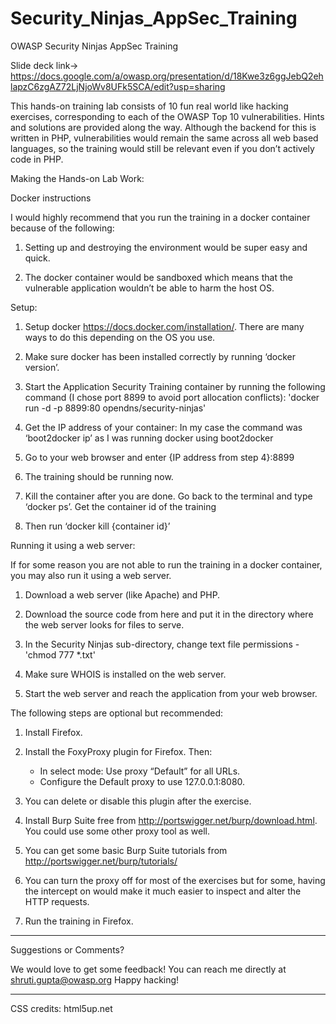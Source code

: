 # Security_Ninjas_AppSec_Training
OWASP Security Ninjas AppSec Training

Slide deck link-> https://docs.google.com/a/owasp.org/presentation/d/18Kwe3z6ggJebQ2ehlapzC6zgAZ72LjNjoWv8UFk5SCA/edit?usp=sharing

This hands-on training lab consists of 10 fun real world like hacking exercises, corresponding to each of the OWASP Top 10 vulnerabilities. Hints and solutions are provided along the way. Although the backend for this is written in PHP, vulnerabilities would remain the same across all web based languages, so the training would still be relevant even if you don’t actively code in PHP. 

Making the Hands-on Lab Work:

Docker instructions

I would highly recommend that you run the training in a docker container because of the following:

1. Setting up and destroying the environment would be super easy and quick.

2. The docker container would be sandboxed which means that the vulnerable application wouldn’t be able to harm the host OS.


Setup:

1. Setup docker https://docs.docker.com/installation/. There are many ways to do this depending on the OS you use.

2. Make sure docker has been installed correctly by running ‘docker version’.

3. Start the Application Security Training container by running the following command (I chose port 8899 to avoid port allocation conflicts):
    'docker run -d -p 8899:80 opendns/security-ninjas'

4. Get the IP address of your container:
    In my case the command was ‘boot2docker ip’ as I was running docker using boot2docker

5. Go to your web browser and enter {IP address from step 4}:8899

6. The training should be running now.
	
7. Kill the container after you are done.
    Go back to the terminal and type ‘docker ps’. Get the container id of the training

8. Then run ‘docker kill {container id}’


Running it using a web server:

If for some reason you are not able to run the training in a docker container, you may also run it using a web server. 

1. Download a web server (like Apache) and PHP.

2. Download the source code from here and put it in the directory where the web server looks for files to serve.

3. In the Security Ninjas sub-directory, change text file permissions - 'chmod 777 *.txt'

4. Make sure WHOIS is installed on the web server.

5. Start the web server and reach the application from your web browser.


The following steps are optional but recommended:

1. Install Firefox.

2. Install the FoxyProxy plugin for Firefox. Then: 
    - In select mode: Use proxy “Default” for all URLs. 
    - Configure the Default proxy to use 127.0.0.1:8080. 

3. You can delete or disable this plugin after the exercise.

4. Install Burp Suite free from http://portswigger.net/burp/download.html. You could use some other proxy tool as well.

5. You can get some basic Burp Suite tutorials from http://portswigger.net/burp/tutorials/

6. You can turn the proxy off for most of the exercises but for some, having the intercept on would make it much easier to inspect and alter the HTTP requests.

7. Run the training in Firefox.

---
Suggestions or Comments? 

We would love to get some feedback! You can reach me directly at shruti.gupta@owasp.org Happy hacking!


---
CSS credits: html5up.net
